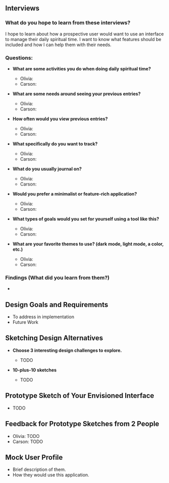 ## Interviews

### What do you hope to learn from these interviews?
I hope to learn about how a prospective user would want to use an interface to manage their daily spiritual time. I want to know what features should be included and how I can help them with their needs.

### Questions:

- **What are some activities you do when doing daily spiritual time?**
  - Olivia:
  - Carson:

- **What are some needs around seeing your previous entries?**
  - Olivia:
  - Carson:

- **How often would you view previous entries?**
  - Olivia:
  - Carson:

- **What specifically do you want to track?**
  - Olivia:
  - Carson:

- **What do you usually journal on?**
  - Olivia:
  - Carson:

- **Would you prefer a minimalist or feature-rich application?**
  - Olivia:
  - Carson:

- **What types of goals would you set for yourself using a tool like this?**
  - Olivia:
  - Carson:

- **What are your favorite themes to use? (dark mode, light mode, a color, etc.)**
  - Olivia:
  - Carson:

### Findings (What did you learn from them?)
- 

## Design Goals and Requirements

- To address in implementation
- Future Work

## Sketching Design Alternatives

- **Choose 3 interesting design challenges to explore.**
  - TODO

- **10-plus-10 sketches**
  - TODO

## Prototype Sketch of Your Envisioned Interface

- TODO

## Feedback for Prototype Sketches from 2 People

- Olivia: TODO
- Carson: TODO

## Mock User Profile

- Brief description of them.
- How they would use this application.
